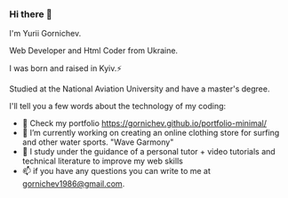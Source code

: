 ### Hi there 👋

I'm Yurii Gornichev.

Web Developer and Html Coder from 
Ukraine.


I was born and raised in Kyiv.⚡

Studied at the National Aviation University and have a master's degree.

I'll tell you a few words about the technology of my coding:


- 💾 Сheck my portfolio https://gornichev.github.io/portfolio-minimal/
- 🔭  I’m currently working on creating an online clothing store for surfing and other water sports. "Wave Garmony"
- 🌱 I study under the guidance of a personal tutor + video tutorials and technical literature to improve my web skills
- 📫 if you have any questions you can write to me at gornichev1986@gmail.com.




